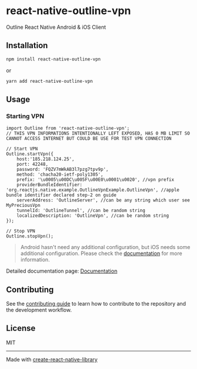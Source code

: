 # react-native-outline-vpn

Outline React Native Android & iOS Client

## Installation

```sh
npm install react-native-outline-vpn
```

or

```sh
yarn add react-native-outline-vpn
```

## Usage

### Starting VPN
```tsx copy
import Outline from 'react-native-outline-vpn';
// THIS VPN INFORMATIONS INTENTIONALLY LEFT EXPOSED, HAS 0 MB LIMIT SO CANNOT ACCESS INTERNET BUT COULD BE USE FOR TEST VPN CONNECTION

// Start VPN
Outline.startVpn({
	host:'185.218.124.25',
	port: 42248,
	password: 'FQZV7mWkAB3l7pzg7tpv9p',
	method: 'chacha20-ietf-poly1305',
	prefix: '\u0005\u00DC\u005F\u00E0\u0001\u0020', //vpn prefix
	providerBundleIdentifier: 'org.reactjs.native.example.OutlineVpnExample.OutlineVpn', //apple bundle identifier declared step-2 on guide
	serverAddress: 'OutlineServer', //can be any string which user see MyPreciousVpn
	tunnelId: 'OutlineTunnel', //can be random string
	localizedDescription: 'OutlineVpn', //can be random string
});

// Stop VPN
Outline.stopVpn();
```

> Android hasn't need any additional configuration, but iOS needs some additional configuration. Please check the [documentation](https://rn-outline.vercel.app/) for more information.

Detailed documentation page: [Documentation](https://rn-outline.vercel.app/)

## Contributing

See the [contributing guide](CONTRIBUTING.md) to learn how to contribute to the repository and the development workflow.

## License

MIT

---

Made with [create-react-native-library](https://github.com/callstack/react-native-builder-bob)
